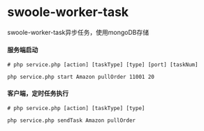 # swoole-worker-task
swoole-worker-task异步任务，使用mongoDB存储

#### 服务端启动

```shell script
# php service.php [action] [taskType] [type] [port] [taskNum]

php service.php start Amazon pullOrder 11001 20

```

#### 客户端，定时任务执行
```shell script
# php service.php [action] [taskType] [type]

php service.php sendTask Amazon pullOrder

```


